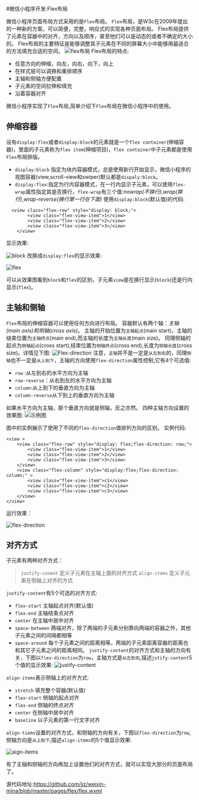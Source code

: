 #微信小程序开发:Flex布局

微信小程序页面布局方式采用的是`Flex`布局。
`Flex`布局，是W3c在2009年提出的一种新的方案，可以简便，完整，响应式的实现各种页面布局。
Flex布局提供了元素在容器中的对齐，方向以及顺序，甚至他们可以是动态的或者不确定的大小的。
Flex布局的主要特征是能够调整其子元素在不同的屏幕大小中能够用最适合的方法填充合适的空间。
![flex布局](http://upload-images.jianshu.io/upload_images/22188-26c5fea609a6d54c.png?imageMogr2/auto-orient/strip%7CimageView2/2/w/1240)
Flex布局的特点:
* 任意方向的伸缩，向左，向右，向下，向上
* 在样式层可以调换和重排顺序
* 主轴和侧轴方便配置
* 子元素的空间拉伸和填充
* 沿着容器对齐 

微信小程序实现了`Flex`布局,简单介绍下`Flex`布局在微信小程序中的使用。
## 伸缩容器
设有`display:flex`或者`display:block`的元素就是一个`flex container`(伸缩容器)，里面的子元素称为`flex item`(伸缩项目)，`flex container`中子元素都是使用`Flex`布局排版。

* `display:block` 指定为块内容器模式，总是使用新行开始显示，微信小程序的视图容器(view,scroll-view和swiper)默认都是`dispaly:block`。
* `display:flex`:指定为行内容器模式，在一行内显示子元素，可以使用`flex-wrap`属性指定其是否换行，`flex-wrap`有三个值:*nowrap(不换行)*,*wrap(换行)*,*wrap-reverse(换行第一行在下面)*
使用`display:block`(默认值)的代码:
```
  <view class="flex-row" style="display: block;">
        <view class="flex-view-item">1</view>
        <view class="flex-view-item">2</view>
        <view class="flex-view-item">3</view>
    </view>
```
显示效果:

![block](http://upload-images.jianshu.io/upload_images/22188-017d5c26b63d40cb.png?imageMogr2/auto-orient/strip%7CimageView2/2/w/1240)
改换成`display:flex`的显示效果:

![flex](http://upload-images.jianshu.io/upload_images/22188-a63bcc3980f93abf.png?imageMogr2/auto-orient/strip%7CimageView2/2/w/1240)

可以从效果图看到`block`和`flex`的区别，子元素`view`是在换行显示(`block`)还是行内显示(`flex`)。

## 主轴和侧轴
`Flex`布局的伸缩容器可以使用任何方向进行布局。
容器默认有两个轴：*主轴(main axis)*和*侧轴(cross axis)*。
主轴的开始位置为`主轴起点`(main start)，主轴的结束位置为`主轴终点`(main end),而主轴的长度为`主轴长度`(main size)。
同理侧轴的起点为`侧轴起点`(cross start),结束位置为`侧轴终点`(cross end),长度为`侧轴长度`(cross size)。详情见下图:
![Flex-direction](http://upload-images.jianshu.io/upload_images/22188-bbf58812dfcac77d.png?imageMogr2/auto-orient/strip%7CimageView2/2/w/1240)
注意，`主轴`并不是一定是`从左到右`的，同理`侧轴`也不一定是`从上到下`，主轴的方向使用`flex-direction`属性控制,它有4个可选值:

* `row` :从左到右的水平方向为主轴
* `row-reverse`：从右到左的水平方向为主轴
* `column`:从上到下的垂直方向为主轴
* `column-reverse`从下到上的垂直方向为主轴

如果水平方向为主轴，那个垂直方向就是侧轴，反之亦然。
四种主轴方向设置的效果图:
![示例图](http://upload-images.jianshu.io/upload_images/22188-c3cae998d57982ef.png?imageMogr2/auto-orient/strip%7CimageView2/2/w/1240)

图中的实例展示了使用了不同的`flex-direction`值排列方向的区别。
实例代码:
```
<view >
    <view class="flex-row" style="display: flex;flex-direction: row;">
        <view class="flex-view-item">1</view>
        <view class="flex-view-item">2</view>
        <view class="flex-view-item">3</view>
    </view>
    <view class="flex-column" style="display:flex;flex-direction: column;" >
        <view class="flex-view-item">c1</view>
        <view class="flex-view-item">c2</view>
        <view class="flex-view-item">c3</view>
    </view>
</view>
```
运行效果：

![flex-direction](http://upload-images.jianshu.io/upload_images/22188-1bdb989fea46fdc1.png?imageMogr2/auto-orient/strip%7CimageView2/2/w/1240)

## 对齐方式
子元素有两种对齐方式：
> `justify-conent` 定义子元素在主轴上面的对齐方式
> `align-items` 定义子元素在侧轴上对齐的方式

`justify-content`有5个可选的对齐方式:

* `flex-start` 主轴起点对齐(默认值)
* `flex-end`  主轴结束点对齐
* `center` 在主轴中居中对齐
* `space-between` 两端对齐，除了两端的子元素分别靠向两端的容器之外，其他子元素之间的间隔都相等
* `space-around` 每个子元素之间的距离相等，两端的子元素距离容器的距离也和其它子元素之间的距离相同。
`justify-content`的对齐方式和主轴的方向有关，下图以`flex-direction`为`row`，主轴方式是`从左到右`,描述`jstify-content`5个值的显示效果:
![justify-content](http://upload-images.jianshu.io/upload_images/22188-e843b222e9ae5244.png?imageMogr2/auto-orient/strip%7CimageView2/2/w/1240)

`align-items`表示侧轴上的对齐方式:

* `stretch`  填充整个容器(默认值)
* `flex-start` 侧轴的起点对齐
* `flex-end` 侧轴的终点对齐
* `center`  在侧轴中居中对齐
* `baseline` 以子元素的第一行文字对齐

`align-tiems`设置的对齐方式，和侧轴的方向有关，下图以`flex-direction`为`row`,侧轴方向是`从上到下`,描述`align-items`的5个值显示效果:

![aign-items](http://upload-images.jianshu.io/upload_images/22188-b9c64a339a543827.png?imageMogr2/auto-orient/strip%7CimageView2/2/w/1240)

有了主轴和侧轴的方向再加上设置他们的对齐方式，就可以实现大部分的页面布局了。

源代码地址:https://github.com/jjz/weixin-mina/blob/master/pages/flex/flex.wxml

